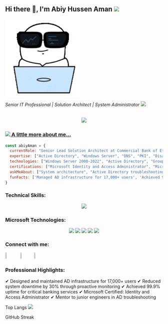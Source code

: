 <!-- ### Hi there 👋 -->
<h2> Hi there 👋, I'm Abiy Hussen Aman <img src="https://media.giphy.com/media/26Fxy3Iz1ari8oytO/giphy.gif" width="70"></h2>
<img align='center' src="./Images/programmers-go-internet.gif" width="250">
<p><em>Senior IT Professional | Solution Architect | System Administrator </em> <img src="https://media.giphy.com/media/XGma2iRIHTKkwqRkFl/giphy.gif" width="50"></p>

<h2 align="center">
<a href="https://github.com/DenverCoder1/readme-typing-svg"><img src="https://readme-typing-svg.demolab.com/?lines=Senior+Lead+Solution+Architect;Senior+System+Administrator;Microsoft+Certified+Professional;Active+Directory+Expert;BSc.+Computer+Science&font=Fira%20Code&center=true&width=800&height=45&color=258F76&vCenter=true&size=30&pause=1000"></h2>

### <img src="https://media.giphy.com/media/kbVuid1Ak3uEHJUMVO/giphy.gif" width="50"> A little more about me...  

```javascript
const abiyAman = {
  currentRole: "Senior Lead Solution Architect at Commercial Bank of Ethiopia",
  expertise: ["Active Directory", "Windows Server", "DNS", "PKI", "Disaster Recovery"],
  technologies: ["Windows Server 2008-2022", "Active Directory", "Group Policy", "DNS", "PKI"],
  certifications: ["Microsoft Identity and Access Administrator", "Microsoft 365 Teams Administrator"],
  askMeAbout: ["System architecture", "Active Directory troubleshooting", "IT infrastructure optimization"],
  funFacts: ['Managed AD infrastructure for 17,000+ users', 'Achieved 99.9% uptime for critical banking systems']
}
```
<h3 align="left">Technical Skills:</h3> <p align="center"> <a href="https://github.com/abiy006"> <img src="https://skillicons.dev/icons?i=azure,aws,linux,bash,powershell,git,vscode" /> </a> </p><h3 align="left">Microsoft Technologies:</h3> <p align="center"> <img src="https://img.shields.io/badge/Windows%20Server-0078D6?logo=windows&logoColor=white" /> <img src="https://img.shields.io/badge/Active%20Directory-0078D4?logo=microsoft&logoColor=white" /> <img src="https://img.shields.io/badge/DNS-0078D4?logo=microsoft&logoColor=white" /> <img src="https://img.shields.io/badge/Group%20Policy-0078D4?logo=microsoft&logoColor=white" /> <img src="https://img.shields.io/badge/PKI-0078D4?logo=microsoft&logoColor=white" /> </p><h3 align="left">Connect with me:</h3> <p align="left"> <a href="https://www.linkedin.com/in/abiyhussen"><img src="https://cdn.jsdelivr.net/gh/devicons/devicon/icons/linkedin/linkedin-original.svg" width="4%" height="4%"/></a> &#8287;&#8287;&#8287;&#8287;&#8287; <a href="mailto:abiyhussen@gmail.com"><img src="https://www.vectorlogo.zone/logos/gmail/gmail-tile.svg" width="4%" height="4%"/></a>&#8287;&#8287;&#8287;&#8287;&#8287; <a href="https://github.com/abiy006"><img src="https://www.vectorlogo.zone/logos/github/github-tile.svg" width="4%" height="4%"/></a> </p><h3 align="left">Professional Highlights:</h3>

✔ Designed and maintained AD infrastructure for 17,000+ users
✔ Reduced system downtime by 30% through proactive monitoring
✔ Achieved 99.9% uptime for critical banking services
✔ Microsoft Certified: Identity and Access Administrator
✔ Mentor to junior engineers in AD troubleshooting

Top Langs
<img src="https://github-readme-stats.vercel.app/api?username=Abiy006&show_icons=true&count_private=true&theme=gotham" width="49.5%"/>

GitHub Streak
